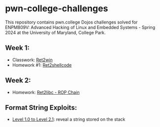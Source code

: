 # pwn-college-challenges

This repository contains pwn.college Dojos challenges solved for ENPM809V: Advanced Hacking of Linux and Embedded Systems - Spring 2024 at the University of Maryland, College Park.

## Week 1: 

- Classwork: [Ret2win](https://github.com/VasanthVanan/pwn.college-dojos-challenges/blob/main/ret2win/ret2win.py)
- Homework #1: [Ret2shellcode](https://github.com/VasanthVanan/pwn.college-dojos-challenges/blob/main/ret2shellcode/intro_challenge.py)

## Week 2:

- Homework: [Ret2libc - ROP Chain](https://github.com/VasanthVanan/pwn.college-dojos-challenges/blob/main/ret2libc-rop-chain/ret2libc.py)

## Format String Exploits:

- [Level 1.0 to Level 2.1](./software%20exploitation/reveal_string.py): reveal a string stored on the stack